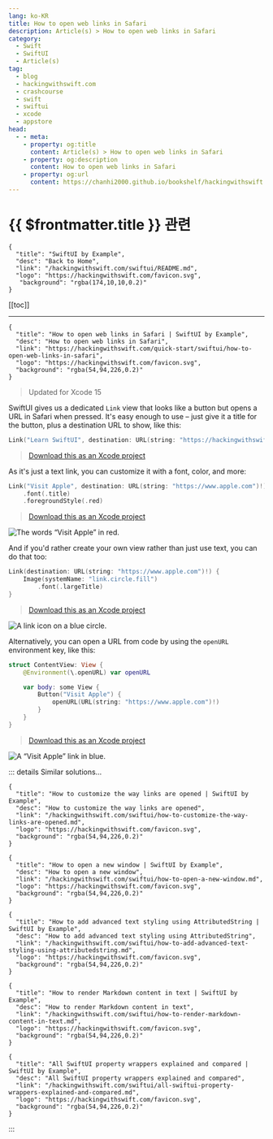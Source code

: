 ```yaml
---
lang: ko-KR
title: How to open web links in Safari
description: Article(s) > How to open web links in Safari
category:
  - Swift
  - SwiftUI
  - Article(s)
tag: 
  - blog
  - hackingwithswift.com
  - crashcourse
  - swift
  - swiftui
  - xcode
  - appstore
head:
  - - meta:
    - property: og:title
      content: Article(s) > How to open web links in Safari
    - property: og:description
      content: How to open web links in Safari
    - property: og:url
      content: https://chanhi2000.github.io/bookshelf/hackingwithswift.com/swiftui/how-to-open-web-links-in-safari.html
---
```


# {{ $frontmatter.title }} 관련

```component VPCard
{
  "title": "SwiftUI by Example",
  "desc": "Back to Home",
  "link": "/hackingwithswift.com/swiftui/README.md",
  "logo": "https://hackingwithswift.com/favicon.svg",
   "background": "rgba(174,10,10,0.2)"
}
```

[[toc]]

---

```component VPCard
{
  "title": "How to open web links in Safari | SwiftUI by Example",
  "desc": "How to open web links in Safari",
  "link": "https://hackingwithswift.com/quick-start/swiftui/how-to-open-web-links-in-safari",
  "logo": "https://hackingwithswift.com/favicon.svg",
  "background": "rgba(54,94,226,0.2)"
}
```

> Updated for Xcode 15

SwiftUI gives us a dedicated `Link` view that looks like a button but opens a URL in Safari when pressed. It's easy enough to use – just give it a title for the button, plus a destination URL to show, like this:

```swift
Link("Learn SwiftUI", destination: URL(string: "https://hackingwithswift.com/quick-start/swiftui")!)
```

> [<FontIcon icon="fas fa-file-zipper"/>Download this as an Xcode project](https://hackingwithswift.com/files/projects/swiftui/how-to-open-web-links-in-safari-1.zip)

<VidStack src="https://hackingwithswift.com/img/books/quick-start/swiftui/how-to-open-web-links-in-safari-1~dark.mp4" />

As it's just a text link, you can customize it with a font, color, and more:

```swift
Link("Visit Apple", destination: URL(string: "https://www.apple.com")!)
    .font(.title)
    .foregroundStyle(.red)
```

> [<FontIcon icon="fas fa-file-zipper"/>Download this as an Xcode project](https://hackingwithswift.com/files/projects/swiftui/how-to-open-web-links-in-safari-2.zip)

![The words “Visit Apple” in red.](https://hackingwithswift.com/img/books/quick-start/swiftui/how-to-open-web-links-in-safari-2~dark.png)

And if you'd rather create your own view rather than just use text, you can do that too:

```swift
Link(destination: URL(string: "https://www.apple.com")!) {
    Image(systemName: "link.circle.fill")
        .font(.largeTitle)
}
```

> [<FontIcon icon="fas fa-file-zipper"/>Download this as an Xcode project](https://hackingwithswift.com/files/projects/swiftui/how-to-open-web-links-in-safari-3.zip)

![A link icon on a blue circle.](https://hackingwithswift.com/img/books/quick-start/swiftui/how-to-open-web-links-in-safari-3~dark.png)

Alternatively, you can open a URL from code by using the `openURL` environment key, like this:

```swift
struct ContentView: View {
    @Environment(\.openURL) var openURL

    var body: some View {
        Button("Visit Apple") {
            openURL(URL(string: "https://www.apple.com")!)
        }
    }
}
```

> [<FontIcon icon="fas fa-file-zipper"/>Download this as an Xcode project](https://hackingwithswift.com/files/projects/swiftui/how-to-open-web-links-in-safari-4.zip)

![A “Visit Apple” link in blue.](https://hackingwithswift.com/img/books/quick-start/swiftui/how-to-open-web-links-in-safari-4~dark.png)

::: details Similar solutions…

```component VPCard
{
  "title": "How to customize the way links are opened | SwiftUI by Example",
  "desc": "How to customize the way links are opened",
  "link": "/hackingwithswift.com/swiftui/how-to-customize-the-way-links-are-opened.md",
  "logo": "https://hackingwithswift.com/favicon.svg",
  "background": "rgba(54,94,226,0.2)"
}
```

```component VPCard
{
  "title": "How to open a new window | SwiftUI by Example",
  "desc": "How to open a new window",
  "link": "/hackingwithswift.com/swiftui/how-to-open-a-new-window.md",
  "logo": "https://hackingwithswift.com/favicon.svg",
  "background": "rgba(54,94,226,0.2)"
}
```

```component VPCard
{
  "title": "How to add advanced text styling using AttributedString | SwiftUI by Example",
  "desc": "How to add advanced text styling using AttributedString",
  "link": "/hackingwithswift.com/swiftui/how-to-add-advanced-text-styling-using-attributedstring.md",
  "logo": "https://hackingwithswift.com/favicon.svg",
  "background": "rgba(54,94,226,0.2)"
}
```

```component VPCard
{
  "title": "How to render Markdown content in text | SwiftUI by Example",
  "desc": "How to render Markdown content in text",
  "link": "/hackingwithswift.com/swiftui/how-to-render-markdown-content-in-text.md",
  "logo": "https://hackingwithswift.com/favicon.svg",
  "background": "rgba(54,94,226,0.2)"
}
```

```component VPCard
{
  "title": "All SwiftUI property wrappers explained and compared | SwiftUI by Example",
  "desc": "All SwiftUI property wrappers explained and compared",
  "link": "/hackingwithswift.com/swiftui/all-swiftui-property-wrappers-explained-and-compared.md",
  "logo": "https://hackingwithswift.com/favicon.svg",
  "background": "rgba(54,94,226,0.2)"
}
```

:::

